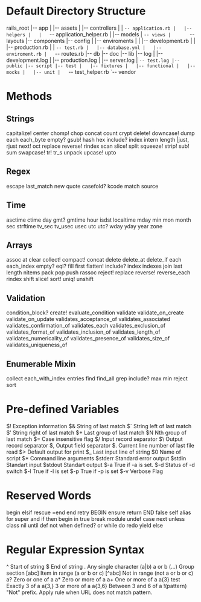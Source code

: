 # Default Directory Structure
rails_root
|-- app
|   |-- assets
|   |-- controllers
|   |   `-- application.rb
|   |-- helpers
|   |   `-- application_helper.rb
|   |-- models
|   `-- views
|       `-- layouts
|-- components
|-- config
|   |-- enviroments
|   |   |-- development.rb
|   |   |-- production.rb
|   |   `-- test.rb
|   |-- database.yml
|   |-- enviroment.rb
|   `-- routes.rb
|-- db
|-- doc
|-- lib
|-- log
|   |-- development.log
|   |-- production.log
|   |-- server.log
|   `-- test.log
|-- public
|-- script
|-- test
|   |-- fixtures
|   |-- functional
|   |-- mocks
|   |-- unit
|   `-- test_helper.rb
`-- vendor

# Methods
## Strings
capitalize!
center
chomp!
chop
concat
count
crypt
delete!
downcase!
dump
each
each_byte
empty?
gsub!
hash
hex
include?
index
intern
length
|just, rjust
next!
oct
replace
reverse!
rindex
scan
slice!
split
squeeze!
strip!
sub!
sum
swapcase!
tr!
tr_s
unpack
upcase!
upto

## Regex
escape
last_match
new
quote
casefold?
kcode
match
source
## Time
asctime
ctime
day
gmt?
gmtime
hour
isdst
localtime
mday
min
mon
month
sec
strftime
tv_sec
tv_usec
usec
utc
utc?
wday
yday
year
zone

## Arrays
assoc
at
clear
collect!
compact!
concat
delete
delete_at
delete_if
each
each_index
empty?
eql?
fill
first
flatten!
include?
index
indexes
join
last
length
nitems
pack
pop
push
rassoc
reject!
replace
reverse!
reverse_each
rindex
shift
slice!
sort!
uniq!
unshift

## Validation
condition_block?
create!
evaluate_condition
validate
validate_on_create
validate_on_update
validates_acceptance_of
validates_associated
validates_confirmation_of
validates_each
validates_exclusion_of
validates_format_of
validates_inclusion_of
validates_length_of
validates_numericality_of
validates_presence_of
validates_size_of
validates_uniqueness_of

## Enumerable Mixin
collect
each_with_index
entries
find
find_all
grep
include?
max
min
reject
sort

# Pre-defined Variables
$! Exception information
$& String of last match
$` String left of last match
$' String right of last match
$+ Last group of last match
$N Nth group of last match
$= Case insensitive flag
$/ Input record separator
$\ Output record separator
$, Output field separator
$. Current line number of last file read
$> Default output for print
$_ Last input line of string
$0 Name of script
$* Command line arguments
$stderr Standard error output
$stdin Standart input
$stdout Standart output
$-a True if -a is set.
$-d Status of -d switch
$-l True if -l is set
$-p True if -p is set
$-v Verbose Flag

# Reserved Words
begin
elsif
rescue
=end
end 
retry
BEGIN
ensure
return
END
false
self
alias
for
super
and
if
then
begin
in
true
break
module
undef
case
next
unless
class
nil
until
def
not
when
defined?
or
while
do
redo
yield
else

# Regular Expression Syntax

^ Start of string
$ End of string
. Any single character
(a|b) a or b
(...) Group section
[abc] Item in range (a or b or c)
[^abc] Not in range (not a or b or c)
a? Zero or one of a
a* Zero or more of a
a+ One or more of a
a{3} 
test
Exactly 3 of a
a{3,} 3 or more of a
a{3,6}
Between 3 and 6 of a
!(pattern) "Not" prefix. Apply rule when URL does not match pattern.
